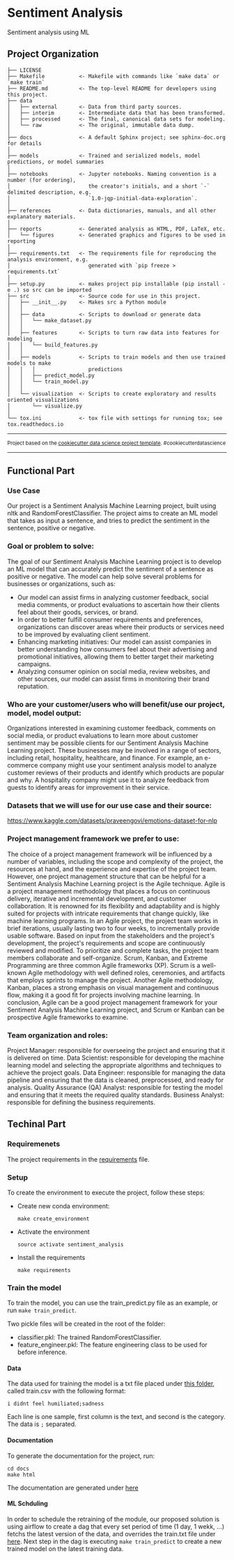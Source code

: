 # Sentiment Analysis

Sentiment analysis using ML

## Project Organization

    ├── LICENSE
    ├── Makefile           <- Makefile with commands like `make data` or `make train`
    ├── README.md          <- The top-level README for developers using this project.
    ├── data
    │   ├── external       <- Data from third party sources.
    │   ├── interim        <- Intermediate data that has been transformed.
    │   ├── processed      <- The final, canonical data sets for modeling.
    │   └── raw            <- The original, immutable data dump.
    │
    ├── docs               <- A default Sphinx project; see sphinx-doc.org for details
    │
    ├── models             <- Trained and serialized models, model predictions, or model summaries
    │
    ├── notebooks          <- Jupyter notebooks. Naming convention is a number (for ordering),
    │                         the creator's initials, and a short `-` delimited description, e.g.
    │                         `1.0-jqp-initial-data-exploration`.
    │
    ├── references         <- Data dictionaries, manuals, and all other explanatory materials.
    │
    ├── reports            <- Generated analysis as HTML, PDF, LaTeX, etc.
    │   └── figures        <- Generated graphics and figures to be used in reporting
    │
    ├── requirements.txt   <- The requirements file for reproducing the analysis environment, e.g.
    │                         generated with `pip freeze > requirements.txt`
    │
    ├── setup.py           <- makes project pip installable (pip install -e .) so src can be imported
    ├── src                <- Source code for use in this project.
    │   ├── __init__.py    <- Makes src a Python module
    │   │
    │   ├── data           <- Scripts to download or generate data
    │   │   └── make_dataset.py
    │   │
    │   ├── features       <- Scripts to turn raw data into features for modeling
    │   │   └── build_features.py
    │   │
    │   ├── models         <- Scripts to train models and then use trained models to make
    │   │   │                 predictions
    │   │   ├── predict_model.py
    │   │   └── train_model.py
    │   │
    │   └── visualization  <- Scripts to create exploratory and results oriented visualizations
    │       └── visualize.py
    │
    └── tox.ini            <- tox file with settings for running tox; see tox.readthedocs.io

---

<p><small>Project based on the <a target="_blank" href="https://drivendata.github.io/cookiecutter-data-science/">cookiecutter data science project template</a>. #cookiecutterdatascience</small></p>

---

## Functional Part

### Use Case

Our project is a Sentiment Analysis Machine Learning project, built using nltk and RandomForestClassifier. The project aims to create an ML model that takes as input a sentence, and tries to predict the sentiment in the sentence, positive or negative.

### Goal or problem to solve:
The goal of our Sentiment Analysis Machine Learning project is to develop an ML model that can accurately predict the sentiment of a sentence as positive or negative. The model can help solve several problems for businesses or organizations, such as:
- Our model can assist firms in analyzing customer feedback, social media comments, or product evaluations to ascertain how their clients feel about their goods, services, or brand.
- In order to better fulfill consumer requirements and preferences, organizations can discover areas where their products or services need to be improved by evaluating client sentiment.
- Enhancing marketing initiatives: Our model can assist companies in better understanding how consumers feel about their advertising and promotional initiatives, allowing them to better target their marketing campaigns.
- Analyzing consumer opinion on social media, review websites, and other sources, our model can assist firms in monitoring their brand reputation.

### Who are your customer/users who will benefit/use our project, model, model output:
Organizations interested in examining customer feedback, comments on social media, or product evaluations to learn more about customer sentiment may be possible clients for our Sentiment Analysis Machine Learning project. These businesses may be involved in a range of sectors, including retail, hospitality, healthcare, and finance.
For example, an e-commerce company might use your sentiment analysis model to analyze customer reviews of their products and identify which products are popular and why. A hospitality company might use it to analyze feedback from guests to identify areas for improvement in their service.

### Datasets that we will use for our use case and their source: 
https://www.kaggle.com/datasets/praveengovi/emotions-dataset-for-nlp

### Project management framework we prefer to use:
The choice of a project management framework will be influenced by a number of variables, including the scope and complexity of the project, the resources at hand, and the experience and expertise of the project team. However, one project management structure that can be helpful for a Sentiment Analysis Machine Learning project is the Agile technique.
Agile is a project management methodology that places a focus on continuous delivery, iterative and incremental development, and customer collaboration. It is renowned for its flexibility and adaptability and is highly suited for projects with intricate requirements that change quickly, like machine learning programs.
In an Agile project, the project team works in brief iterations, usually lasting two to four weeks, to incrementally provide usable software. Based on input from the stakeholders and the project's development, the project's requirements and scope are continuously reviewed and modified. To prioritize and complete tasks, the project team members collaborate and self-organize.
Scrum, Kanban, and Extreme Programming are three common Agile frameworks (XP). Scrum is a well-known Agile methodology with well defined roles, ceremonies, and artifacts that employs sprints to manage the project. Another Agile methodology, Kanban, places a strong emphasis on visual management and continuous flow, making it a good fit for projects involving machine learning.
In conclusion, Agile can be a good project management framework for your Sentiment Analysis Machine Learning project, and Scrum or Kanban can be prospective Agile frameworks to examine.

### Team organization and roles:
Project Manager: responsible for overseeing the project and ensuring that it is delivered on time.
Data Scientist: responsible for developing the machine learning model and selecting the appropriate algorithms and techniques to achieve the project goals.
Data Engineer: responsible for managing the data pipeline and ensuring that the data is cleaned, preprocessed, and ready for analysis.
Quality Assurance (QA) Analyst: responsible for testing the model and ensuring that it meets the required quality standards.
Business Analyst: responsible for defining the business requirements.








## Techinal Part

### Requiremenets

The project requirements in the [requirements](requirements.txt) file.

### Setup

To create the environment to execute the project, follow these steps:

- Create new conda environment:
  ```
  make create_environment
  ```
- Activate the environment
  ```
  source activate sentiment_analysis
  ```
- Install the requirements
  ```
  make requirements
  ```

### Train the model

To train the model, you can use the train_predict.py file as an example, or run `make train_predict`.

Two pickle files will be created in the root of the folder:

- classifier.pkl: The trained RandomForestClassifier.
- feature_engineer.pkl: The feature engineering class to be used for before inference.

#### Data

The data used for training the model is a txt file placed under [this folder](data/raw/), called train.csv with the following format:

```
i didnt feel humiliated;sadness
```

Each line is one sample, first column is the text, and second is the category. The data is `;` separated.

#### Documentation

To generate the documentation for the project, run:

```
cd docs
make html
```

The documentation are generated under [here](docs/build/html/index.html)

#### ML Schduling

In order to schedule the retraining of the module, our proposed solution is using airflow to create a dag that every set period of time (1 day, 1 wekk, ...) fetchs the latest version of the data, and overrides the train.txt file under [here](data/raw/). Next step in the dag is executing `make train_predict` to create a new trained model on the latest training data.
